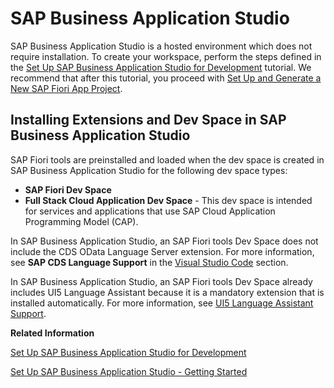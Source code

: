<!-- loiob0110400b44748d7b844bb5977a657fa -->

# SAP Business Application Studio

SAP Business Application Studio is a hosted environment which does not require installation. To create your workspace, perform the steps defined in the [Set Up SAP Business Application Studio for Development](https://developers.sap.com/tutorials/appstudio-onboarding.html) tutorial. We recommend that after this tutorial, you proceed with [Set Up and Generate a New SAP Fiori App Project](https://developers.sap.com/tutorials/fiori-tools-generate-project.html).



<a name="loiob0110400b44748d7b844bb5977a657fa__section_uxx_xl5_1mb"/>

## Installing Extensions and Dev Space in SAP Business Application Studio

SAP Fiori tools are preinstalled and loaded when the dev space is created in SAP Business Application Studio for the following dev space types:

-   **SAP Fiori Dev Space**
-   **Full Stack Cloud Application Dev Space** - This dev space is intended for services and applications that use SAP Cloud Application Programming Model \(CAP\).

In SAP Business Application Studio, an SAP Fiori tools Dev Space does not include the CDS OData Language Server extension. For more information, see **SAP CDS Language Support** in the [Visual Studio Code](visual-studio-code-17efa21.md#loio17efa217f7f34a9eba53d7b209ca4280) section.

In SAP Business Application Studio, an SAP Fiori tools Dev Space already includes UI5 Language Assistant because it is a mandatory extension that is installed automatically. For more information, see [UI5 Language Assistant Support](https://marketplace.visualstudio.com/items?itemName=SAPOSS.vscode-ui5-language-assistant&ssr=false#overview).

**Related Information**  


[Set Up SAP Business Application Studio for Development](https://developers.sap.com/tutorials/appstudio-onboarding.html)

[Set Up SAP Business Application Studio - Getting Started](https://help.sap.com/docs/bas/sap-business-application-studio/getting-started?version=Cloud)

